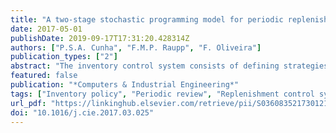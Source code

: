 ```yaml
---
title: "A two-stage stochastic programming model for periodic replenishment control system under demand uncertainty"
date: 2017-05-01
publishDate: 2019-09-17T17:31:20.428314Z
authors: ["P.S.A. Cunha", "F.M.P. Raupp", "F. Oliveira"]
publication_types: ["2"]
abstract: "The inventory control system consists of defining strategies to manage inventory replenishment such that costs involved in ordering, holding, and meeting the demands are optimized. Although several methods for inventory management are proposed in the literature, the assumptions made necessary can hinder their applicability in practice. Motivated by this fact, we propose a methodology for determining the optimal parameters of an inventory control system for single-item one-echelon supply chains using two-stage stochastic programming, considering periodic review and uncertain demand. The proposed approach is flexible enough to consider backlogs or lost sales cases without limitations on the number of outstanding orders and allows the consideration of uncertainties in a more comprehensive manner when compared to currently available methods. The optimal review periodicity and the inventory target level are determined using a nonlinear mixed-integer programming model, which takes into account the uncertain nature of the item demand levels through a finite set of scenarios. We present how this model can be reformulated as a deterministic equivalent mixed-integer linear programing model and how the Sample Average Approximation method can be used to incorporate the uncertainty into it. To validate the proposed approach, we perform a simulation-based sensitivity analysis in the neighborhood of the solutions obtained. We also compare them with those obtained applying the Hadley-Whitin method, considering the premises that are necessary for the later. Further, we present results from a case in which the stochastic demand is not stationary. The results obtained provide strong evidence of the potential of the proposed approach."
featured: false
publication: "*Computers & Industrial Engineering*"
tags: ["Inventory policy", "Periodic review", "Replenishment control system", "Stochastic programming", "Uncertain demand"]
url_pdf: "https://linkinghub.elsevier.com/retrieve/pii/S0360835217301213"
doi: "10.1016/j.cie.2017.03.025"
---
```


